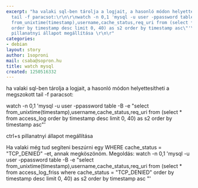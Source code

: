 ```yaml
---
excerpt: "ha valaki sql-ben tárolja a logjait, a hasonló módon helyettesítheti a megszokott
  tail -f paracsot:\r\n\r\nwatch -n 0,1 'mysql -u user -ppassword table -B -e \"select
  from_unixtime(timestamp),username,cache_status,req_uri from (select * from access_log
  order by timestamp desc limit 0, 40) as s2 order by timestamp asc\"'\r\n\r\nctrl+s
  pillanatnyi állapot megállítása \r\n\r"
categories:
- debian
layout: story
author: 1soproni
mail: csaba@sopron.hu
title: watch mysql
created: 1250516332
---
```

ha valaki sql-ben tárolja a logjait, a hasonló módon helyettesítheti a megszokott tail -f paracsot:

watch -n 0,1 'mysql -u user -ppassword table -B -e "select from_unixtime(timestamp),username,cache_status,req_uri from (select * from access_log order by timestamp desc limit 0, 40) as s2 order by timestamp asc"'

ctrl+s pillanatnyi állapot megállítása 

Ha valaki még tud segíteni beszúrni egy WHERE cache_status = "TCP_DENIED" -et, annak megköszönöm.
Megoldás:
watch -n 0,1 'mysql -u user -ppassword table -B -e "select from_unixtime(timestamp),username,cache_status,req_uri from (select * from access_log_friss where cache_status = \"TCP_DENIED\" order by timestamp desc limit 0, 40) as s2 order by timestamp asc "'
